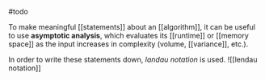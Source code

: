 #todo 

To make meaningful [[statements]] about an [[algorithm]], it can be useful to use **asymptotic analysis**, which evaluates its [[runtime]] or [[memory space]] as the input increases in complexity (volume, [[variance]], etc.).

In order to write these statements down, *landau notation* is used.
![[lendau notation]]
